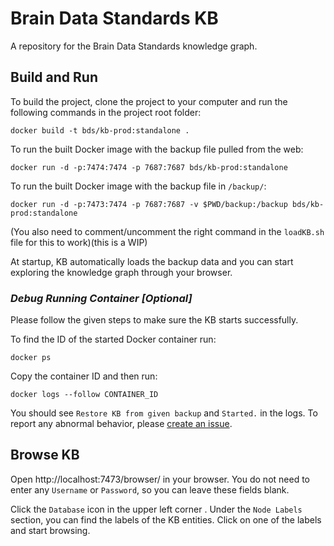 # Brain Data Standards KB
A repository for the Brain Data Standards knowledge graph.

## Build and Run
To build the project, clone the project to your computer and run the following commands in the project root folder:
```
docker build -t bds/kb-prod:standalone .
```

To run the built Docker image with the backup file pulled from the web:
```
docker run -d -p:7474:7474 -p 7687:7687 bds/kb-prod:standalone
```

To run the built Docker image with the backup file in `/backup/`:
```
docker run -d -p:7473:7474 -p 7687:7687 -v $PWD/backup:/backup bds/kb-prod:standalone
```
(You also need to comment/uncomment the right command in the `loadKB.sh` file for this to work)(this is a WIP)

At startup, KB automatically loads the backup data and you can start exploring the knowledge graph through your browser.

### _Debug Running Container [Optional]_
Please follow the given steps to make sure the KB starts successfully.

To find the ID of the started Docker container run:
```
docker ps
```

Copy the container ID and then run:
```
docker logs --follow CONTAINER_ID
```

You should see `Restore KB from given backup` and `Started.` in the logs. To report any abnormal behavior, please [create an issue](https://github.com/hkir-dev/brain_data_standards_kb/issues/new).

## Browse KB
Open http://localhost:7473/browser/ in your browser. You do not need to enter any `Username` or `Password`, so you can leave these fields blank.

Click the `Database` icon in the upper left corner . Under the `Node Labels` section, you can find the labels of the KB entities. Click on one of the labels and start browsing.
